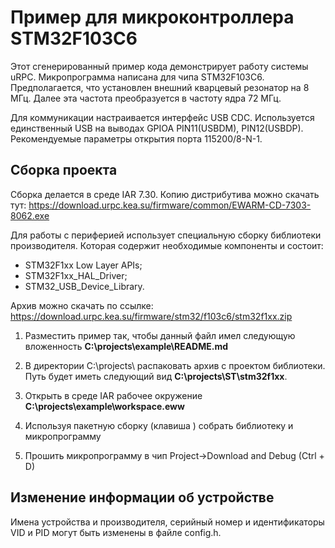 # Пример для микроконтроллера STM32F103C6

Этот сгенерированный пример кода демонстрирует работу системы uRPC.
Микропрограмма написана для чипа STM32F103C6. Предполагается, что
установлен внешний кварцевый резонатор на 8 МГц. Далее эта частота
преобразуется в частоту ядра 72 МГц.

Для коммуникации настраивается интерфейс USB CDC. Используется единственный USB на выводах GPIOA PIN11(USBDM), PIN12(USBDP). Рекомендуемые параметры
открытия порта 115200/8-N-1.

## Сборка проекта

Сборка делается в среде IAR 7.30. Копию дистрибутива можно скачать тут: https://download.urpc.kea.su/firmware/common/EWARM-CD-7303-8062.exe 

Для работы с периферией использует  специальную сборку библиотеки производителя. Которая содержит необходимые компоненты и состоит:

- STM32F1xx Low Layer APIs;
- STM32F1xx_HAL_Driver;
- STM32_USB_Device_Library.

Архив можно скачать по ссылке: https://download.urpc.kea.su/firmware/stm32/f103c6/stm32f1xx.zip

1.	Разместить пример так, чтобы данный файл имел следующую вложенность
    **C:\projects\example\README.md**
    
2.  В директории C:\projects\ распаковать архив с проектом библиотеки. Путь будет иметь следующий вид **C:\projects\ST\stm32f1xx**.
    
3. 	Открыть в среде IAR рабочее окружение **C:\projects\example\workspace.eww**

4. 	Используя пакетную сборку (клавиша <F8>) собрать библиотеку и микропрограмму

5.   Прошить микропрограмму в чип Project->Download and Debug (Ctrl + D)

## Изменение информации об устройстве

Имена устройства и производителя, серийный номер и идентификаторы VID и PID могут быть изменены в файле config.h.